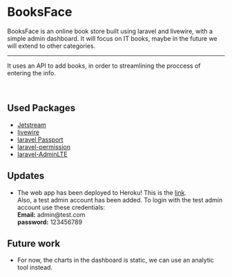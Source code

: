 # BooksFace

<p class="lead">BooksFace is an online book store built using laravel and livewire, with a simple admin dashboard. It will focus on IT books, maybe in the future we will extend to other categories.</p>
<hr class="my-4">
<p>It uses an API to add books, in order to streamlining the proccess of entering the info.</p>
<br>

## Used Packages

<ul>
    <li><a href="https://jetstream.laravel.com">Jetstream</a></li>
    <li><a href="https://laravel-livewire.com">livewire</a></li>
    <li><a href="https://laravel.com/docs/8.x/passport">laravel Passport</a></li>
    <li><a href="https://github.com/spatie/laravel-permission">laravel-permission</a></li>
    <li><a href="https://github.com/jeroennoten/Laravel-AdminLTE">laravel-AdminLTE</a></li>
</ul>

## Updates

<ul>
    <li>
        The web app has been deployed to Heroku! This is the <a href="https://booksface.herokuapp.com/">link</a>.<br>
        Also, a test admin account has been added. To login with the test admin account use these credentials:<br>
            <b>Email:</b> admin@test.com <br>
            <b>password:</b> 123456789
    </li>
</ul>

## Future work
<ul>
    <li>For now, the charts in the dashboard is static, we can use an analytic tool instead.
</ul>
